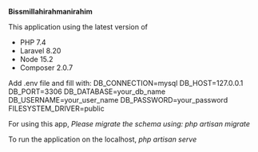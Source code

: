 **Bissmillahirahmanirahim**

This application using the latest version of 
- PHP 7.4
- Laravel 8.20
- Node 15.2
- Composer 2.0.7

Add .env file and fill with:
DB_CONNECTION=mysql
DB_HOST=127.0.0.1
DB_PORT=3306
DB_DATABASE=your_db_name
DB_USERNAME=your_user_name
DB_PASSWORD=your_password
FILESYSTEM_DRIVER=public

For using this app, *Please migrate the schema using: php artisan migrate*

To run the application on the localhost, *php artisan serve* 
